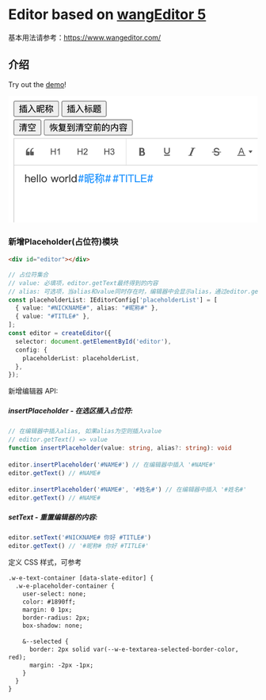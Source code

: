 # Editor based on [wangEditor 5](https://github.com/wangeditor-team/wangEditor)

基本用法请参考：https://www.wangeditor.com/

## 介绍

Try out the [demo](https://kobememory.github.io/km-wangeditor/)!

![](./_img/demo.png)

### 新增Placeholder(占位符)模块

```html
<div id="editor"></div>
```

```typescript
// 占位符集合
// value: 必填项，editor.getText最终得到的内容
// alias: 可选项，当alias和value同时存在时，编辑器中会显示alias，通过editor.getText会得到value
const placeholderList: IEditorConfig['placeholderList'] = [
  { value: "#NICKNAME#", alias: "#昵称#" },
  { value: "#TITLE#" },
];
const editor = createEditor({
  selector: document.getElementById('editor'),
  config: {
    placeholderList: placeholderList,
  },
});
```


新增编辑器 API:
##### insertPlaceholder - 在选区插入占位符:

```ts
// 在编辑器中插入alias, 如果alias为空则插入value
// editor.getText() => value
function insertPlaceholder(value: string, alias?: string): void

editor.insertPlaceholder('#NAME#') // 在编辑器中插入 '#NAME#'
editor.getText() // #NAME#

editor.insertPlaceholder('#NAME#', '#姓名#') // 在编辑器中插入 '#姓名#'
editor.getText() // #NAME#
```

##### setText - 重置编辑器的内容:

```ts
editor.setText('#NICKNAME# 你好 #TITLE#')
editor.getText() // '#昵称# 你好 #TITLE#'
```

定义 CSS 样式，可参考

```less
.w-e-text-container [data-slate-editor] {
  .w-e-placeholder-container {
    user-select: none;
    color: #1890ff;
    margin: 0 1px;
    border-radius: 2px;
    box-shadow: none;

    &--selected {
      border: 2px solid var(--w-e-textarea-selected-border-color, red);
      margin: -2px -1px;
    }
  }
}

```